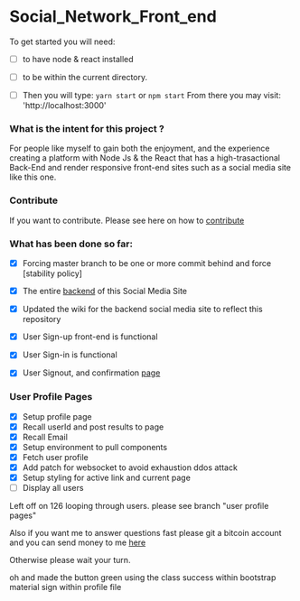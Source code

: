 # Social_Network_Front_end

To get started you will need:


- [ ] to have node & react installed
- [ ] to be within the current directory.
- [ ] Then you will type: `yarn start` or `npm start` 
From there you may visit: 'http://localhost:3000' 


### What is the intent for this project ?

For people like myself to gain both the enjoyment, and the experience creating a platform with Node Js & the React that has a high-trasactional Back-End and render responsive front-end  sites such as a social media site like this one.


### Contribute
If you want to contribute.  Please see here on how to [contribute](https://github.com/Hawaiideveloper/Social_Network_Front_end/wiki/Contributors-%5BDevelopers%5D-&-Reviewers-%5BTesters%5D-&-Moderators-%5BComment-and-forum-Referees-%5D)


  
### What has been done so far:

- [x] Forcing master branch to be one or more commit behind and force [stability policy] 

- [x] The entire [backend](https://github.com/Hawaiideveloper/) of this Social Media Site

- [x] Updated the wiki for the backend social media site to reflect this repository

- [x] User Sign-up front-end is functional

- [x] User Sign-in is functional

- [x] User Signout, and confirmation [page](https://github.com/Hawaiideveloper/Social_Network_Front_end/issues/23) 


### User Profile Pages

- [x] Setup profile page
- [x] Recall userId and post results to page
- [x] Recall Email
- [x] Setup environment to pull components
- [x] Fetch user profile 
- [x] Add patch for websocket to avoid exhaustion ddos attack
- [x] Setup styling for active link and current page
- [ ] Display all users

Left off on 126 looping through users. please see branch "user profile pages"

Also if you want me to answer questions fast please git a bitcoin account and you can send money to me [here]()

Otherwise please wait your turn.


oh and made the button green using the class success within bootstrap material sign within profile file